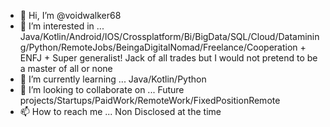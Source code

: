 - 👋 Hi, I’m @voidwalker68
- 👀 I’m interested in ... Java/Kotlin/Android/IOS/Crossplatform/Bi/BigData/SQL/Cloud/Datamining/Python/RemoteJobs/BeingaDigitalNomad/Freelance/Cooperation + ENFJ + Super generalist! Jack of all trades but I would not pretend to be a master of all or none 
- 🌱 I’m currently learning ... Java/Kotlin/Python
- 💞️ I’m looking to collaborate on ... Future projects/Startups/PaidWork/RemoteWork/FixedPositionRemote
- 📫 How to reach me ... Non Disclosed at the time

<!---
voidwalker68/voidwalker68 is a ✨ special ✨ repository because its `README.md` (this file) appears on your GitHub profile.
You can click the Preview link to take a look at your changes.
--->
